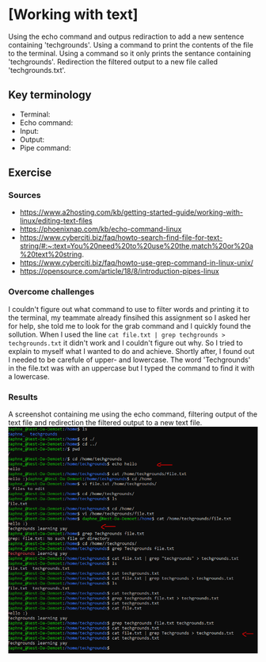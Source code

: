 # [Working with text]
Using the echo command and outpus rediraction to add a new sentence containing 'techgrounds'. Using a command to print the contents of the file to the terminal. Using a command so it only prints the sentance containing 'techgrounds'. Redirection the filtered output to a new file called 'techgrounds.txt'.

## Key terminology
- Terminal: 
- Echo command: 
- Input: 
- Output: 
- Pipe command: 

## Exercise
### Sources
- https://www.a2hosting.com/kb/getting-started-guide/working-with-linux/editing-text-files
- https://phoenixnap.com/kb/echo-command-linux
- https://www.cyberciti.biz/faq/howto-search-find-file-for-text-string/#:~:text=You%20need%20to%20use%20the,match%20or%20a%20text%20string.
- https://www.cyberciti.biz/faq/howto-use-grep-command-in-linux-unix/
- https://opensource.com/article/18/8/introduction-pipes-linux

### Overcome challenges
I couldn't figure out what command to use to filter words and printing it to the terminal, my teammate already finsihed this assignment so I asked her for help, she told me to look for the grab command and I quickly found the sollution. When I used the line `cat file.txt | grep techgrounds > techgrounds.txt` it didn't work and I couldn't figure out why. So I tried to explain to myself what I wanted to do and achieve. Shortly after, I found out I needed to be carefule of upper- and lowercase. The word 'Techgrounds' in the file.txt was with an uppercase but I typed the command to find it with a lowercase. 

### Results
A screenshot containing me using the echo command, filtering output of the text file and redirection the filtered output to a new text file.
![](./screenshot_working_with_text.png)

